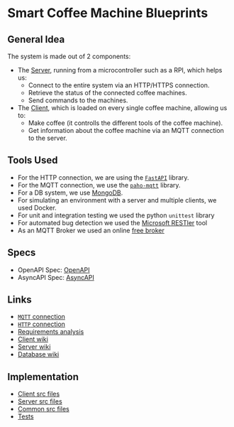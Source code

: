 # Smart Coffee Machine Blueprints

## General Idea

The system is made out of 2 components:

 * The [Server](./server.md), running from a microcontroller such as a RPI, which helps us:
    * Connect to the entire system via an HTTP/HTTPS connection.
    * Retrieve the status of the connected coffee machines.
    * Send commands to the machines.
 * The [Client](./client.md), which is loaded on every single coffee machine, allowing us to:
    * Make coffee (it controlls the different tools of the coffee machine).
    * Get information about the coffee machine via an MQTT connection to the server.

## Tools Used

 * For the HTTP connection, we are using the [`FastAPI`](https://fastapi.tiangolo.com/) library.
 * For the MQTT connection, we use the [`paho-mqtt`](https://pypi.org/project/paho-mqtt/) library.
 * For a DB system, we use [MongoDB](https://www.mongodb.com/).
 * For simulating an environment with a server and multiple clients, we used Docker.
 * For unit and integration testing we used the python `unittest` library
 * For automated bug detection we used the [Microsoft RESTler](https://www.microsoft.com/en-us/research/publication/restler-stateful-rest-api-fuzzing/) tool
 * As an MQTT Broker we used an online [free broker](https://www.emqx.com/en/mqtt/public-mqtt5-broker)

## Specs
 * OpenAPI Spec: [OpenAPI](../openapi.json)
 * AsyncAPI Spec: [AsyncAPI](../asyncapi.yaml)

## Links

 * [`MQTT` connection](./mqtt.md)
 * [`HTTP` connection](./http.md)
 * [Requirements analysis](./analiza_cerintelor.md)
 * [Client wiki](./client.md)
 * [Server wiki](./server.md)
 * [Database wiki](./database.md)

## Implementation
 * [Client src files](../source/client)
 * [Server src files](../source/server)
 * [Common src files](../source/common)
 * [Tests](../source/tests)
